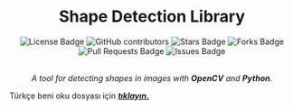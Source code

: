 <h1 align="center">Shape Detection Library</h1>

<div align="center">

<img src="https://img.shields.io/github/license/Sametyzc/ShapeDetection?color=00dd00" alt="License Badge"/>

<img src="https://img.shields.io/github/contributors/Sametyzc/ShapeDetection?color=00dd00" alt="GitHub contributors"/>

<img src="https://img.shields.io/github/stars/Sametyzc/ShapeDetection?color=5f5ff9" alt="Stars Badge"/>

<img src="https://img.shields.io/github/forks/Sametyzc/ShapeDetection?color=5f5ff9" alt="Forks Badge"/>

<img src="https://img.shields.io/github/issues-pr/Sametyzc/ShapeDetection?color=5f5ff9" alt="Pull Requests Badge"/>

<img src="https://img.shields.io/github/issues/Sametyzc/ShapeDetection?color=ff0000" alt="Issues Badge"/>

</div>

<br>

<p align="center"><i>A tool for detecting shapes in images with <b>OpenCV</b> and <b>Python</b>.</i></p>

<p>Türkçe beni oku dosyası için <a href="https://github.com/Sametyzc/ShapeDetection/blob/main/README-tr.md"><i><b>tıklayın.</a></b></i></p>

<br>
